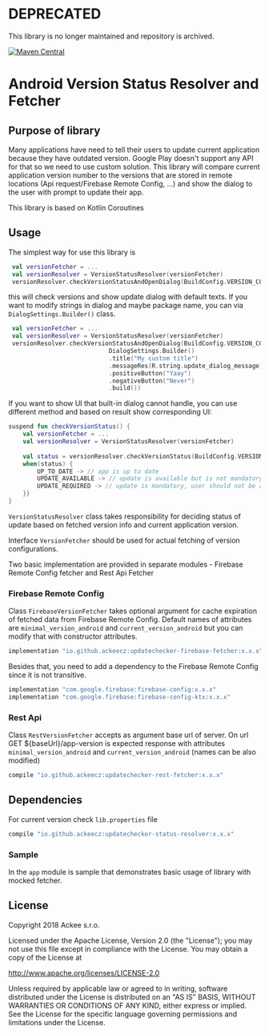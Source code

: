 # DEPRECATED
This library is no longer maintained and repository is archived.

[ ![Maven Central](https://maven-badges.herokuapp.com/maven-central/io.github.ackeecz/updatechecker-status-resolver/badge.svg)](https://maven-badges.herokuapp.com/maven-central/io.github.ackeecz/updatechecker-status-resolver)

# Android Version Status Resolver and Fetcher

## Purpose of library
Many applications have need to tell their users to update current application because they have outdated version. 
Google Play doesn't support any API for that so we need to use custom solution. 
This library will compare current application version number to the versions that are stored in remote locations 
(Api request/Firebase Remote Config, ...) and show the dialog to the user with prompt to update their app.

This library is based on Kotlin Coroutines

## Usage
The simplest way for use this library is
```kotlin
 val versionFetcher = ...
 val versionResolver = VersionStatusResolver(versionFetcher)
 versionResolver.checkVersionStatusAndOpenDialog(BuildConfig.VERSION_CODE, getSupportFragmentManager())
```

this will check versions and show update dialog with default texts. 
If you want to modify strings in dialog and maybe package name, you can via `DialogSettings.Builder()` class.

```kotlin
 val versionFetcher = ...
 val versionResolver = VersionStatusResolver(versionFetcher)
 versionResolver.checkVersionStatusAndOpenDialog(BuildConfig.VERSION_CODE, getSupportFragmentManager(),
                            DialogSettings.Builder()
                            .title("My custom title")
                            .messageRes(R.string.update_dialog_message)
                            .positiveButton("Yaay")
                            .negativeButton("Never")
                            .build())
```

If you want to show UI that built-in dialog cannot handle, you can use different method and based on result show corresponding UI:

```kotlin
suspend fun checkVersionStatus() {
    val versionFetcher = ...
    val versionResolver = VersionStatusResolver(versionFetcher)
    
    val status = versionResolver.checkVersionStatus(BuildConfig.VERSION_CODE)
    when(status) {
        UP_TO_DATE -> // app is up to date
        UPDATE_AVAILABLE -> // update is available but is not mandatory
        UPDATE_REQUIRED -> // update is mandatory, user should not be able to run app
    }}
}

```
`VersionStatusResolver` class takes responsibility for deciding status of update based on fetched 
version info and current application version.

Interface `VersionFetcher` should be used for actual fetching of version configurations.

Two basic implementation are provided in separate modules - Firebase Remote Config fetcher and Rest Api Fetcher

### Firebase Remote Config
Class `FirebaseVersionFetcher` takes optional argument for cache expiration of fetched data from Firebase Remote Config. 
Default names of attributes are `minimal_version_android` and `current_version_android` but you can modify that with constructor attributes.

```groovy
implementation "io.github.ackeecz:updatechecker-firebase-fetcher:x.x.x"
```

Besides that, you need to add a dependency to the Firebase Remote Config since it is not transitive.

```groovy
implementation "com.google.firebase:firebase-config:x.x.x"
implementation "com.google.firebase:firebase-config-ktx:x.x.x"
```

### Rest Api
Class `RestVersionFetcher` accepts as argument base url of server. On url GET ${baseUrl}/app-version is expected 
response with attributes  `minimal_version_android` and `current_version_android` (names can be also modified)

```groovy
compile "io.github.ackeecz:updatechecker-rest-fetcher:x.x.x"
```

## Dependencies
For current version check `lib.properties` file

```groovy
compile "io.github.ackeecz:updatechecker-status-resolver:x.x.x"
```

### Sample

In the `app` module is sample that demonstrates basic usage of library with mocked fetcher.

## License
Copyright 2018 Ackee s.r.o.

Licensed under the Apache License, Version 2.0 (the "License");
you may not use this file except in compliance with the License.
You may obtain a copy of the License at

http://www.apache.org/licenses/LICENSE-2.0

Unless required by applicable law or agreed to in writing, software
distributed under the License is distributed on an "AS IS" BASIS,
WITHOUT WARRANTIES OR CONDITIONS OF ANY KIND, either express or implied.
See the License for the specific language governing permissions and
limitations under the License.
